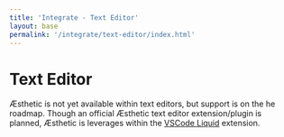 ```yaml
---
title: 'Integrate - Text Editor'
layout: base
permalink: '/integrate/text-editor/index.html'
---
```


# Text Editor

Æsthetic is not yet available within text editors, but support is on the he roadmap. Though an official Æsthetic text editor extension/plugin is planned, Æsthetic is leverages within the [VSCode Liquid](#) extension.

